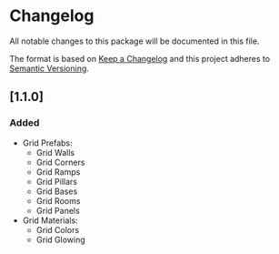 # Changelog
All notable changes to this package will be documented in this file.

The format is based on [Keep a Changelog](http://keepachangelog.com/en/1.0.0/)
and this project adheres to [Semantic Versioning](http://semver.org/spec/v2.0.0.html).

## [1.1.0]

### Added

- Grid Prefabs:
	- Grid Walls
	- Grid Corners
	- Grid Ramps
	- Grid Pillars
	- Grid Bases
	- Grid Rooms 
	- Grid Panels
- Grid Materials:
	- Grid Colors
	- Grid Glowing
